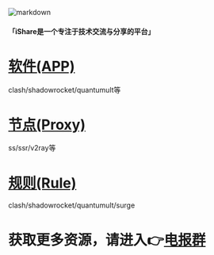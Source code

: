 ![markdown](https://github.com/ishareTG/Net/blob/master/iShare-logo.png?raw=true "markdown")

#### 「iShare是一个专注于技术交流与分享的平台」

# [软件(APP)](https://github.com/ishareTG/Net/tree/master/APP/)
clash/shadowrocket/quantumult等

# [节点(Proxy)](https://github.com/ishareTG/Net/tree/master/Proxy)
ss/ssr/v2ray等

# [规则(Rule)](https://github.com/ishareTG/Net/tree/master/Rule)
clash/shadowrocket/quantumult/surge

# 获取更多资源，请进入👉[电报群](https://t.me/Fly1024)


